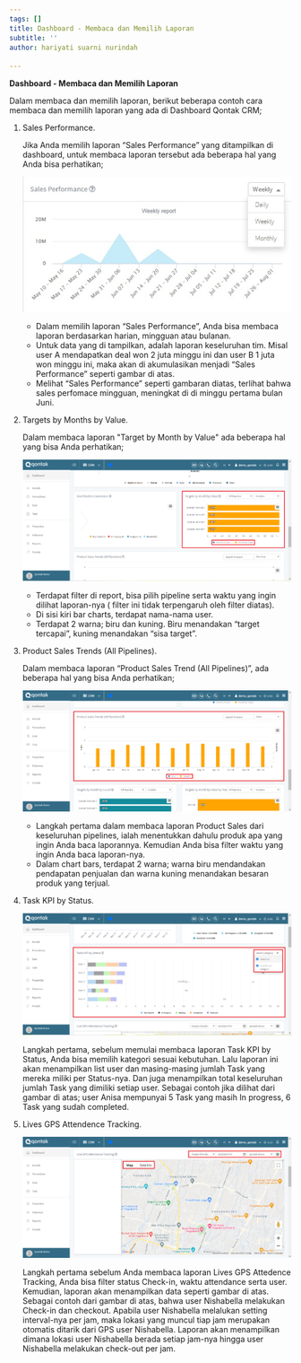 ```yaml
---
tags: []
title: Dashboard - Membaca dan Memilih Laporan
subtitle: ''
author: hariyati suarni nurindah

---
```

**Dashboard - Membaca dan Memilih Laporan**

Dalam membaca dan memilih laporan, berikut beberapa contoh cara membaca dan memilih laporan yang ada di Dashboard Qontak CRM;

1. Sales Performance.

   Jika Anda memilih laporan “Sales Performance” yang ditampilkan di dashboard, untuk membaca laporan tersebut ada beberapa hal yang Anda bisa perhatikan;

   ![](/uploads/1.jpg)
   * Dalam memilih laporan “Sales Performance”, Anda bisa membaca laporan berdasarkan harian, mingguan atau bulanan.
   * Untuk data yang di tampilkan, adalah laporan keseluruhan tim. Misal user A mendapatkan deal won 2 juta minggu ini dan user B 1 juta won minggu ini, maka akan di akumulasikan menjadi “Sales Performance” seperti gambar di atas.
   * Melihat “Sales Performance” seperti gambaran diatas, terlihat bahwa sales perfomace mingguan, meningkat di di minggu pertama bulan Juni.
2. Targets by Months by Value.

   Dalam membaca laporan "Target by Month by Value" ada beberapa hal yang bisa Anda perhatikan;

   ![](/uploads/screenshot-18.png)
   * Terdapat filter di report, bisa pilih pipeline serta waktu yang ingin dilihat laporan-nya ( filter ini tidak terpengaruh oleh filter diatas).
   * Di sisi kiri bar charts, terdapat nama-nama user.
   * Terdapat 2 warna; biru dan kuning. Biru menandakan “target tercapai”, kuning menandakan “sisa target”.
3. Product Sales Trends (All Pipelines).

   Dalam membaca laporan “Product Sales Trend (All Pipelines)”, ada beberapa hal yang bisa Anda perhatikan;

   ![](/uploads/screenshot-13.png)
   * Langkah pertama dalam membaca laporan Product Sales dari keseluruhan pipelines, ialah menentukkan dahulu produk apa yang ingin Anda baca laporannya. Kemudian Anda bisa filter waktu yang ingin Anda baca laporan-nya.
   * Dalam chart bars, terdapat 2 warna; warna biru mendandakan pendapatan penjualan dan warna kuning menandakan besaran produk yang terjual.
4. Task KPI by Status.

   ![](/uploads/screenshot-16.png)

   Langkah pertama, sebelum memulai membaca laporan Task KPI by Status, Anda bisa memilih kategori sesuai kebutuhan. Lalu laporan ini akan menampilkan list user dan masing-masing jumlah Task yang mereka miliki per Status-nya. Dan juga menampilkan total keseluruhan jumlah Task yang dimiliki setiap user. Sebagai contoh jika dilihat dari gambar di atas; user Anisa mempunyai 5 Task yang masih In progress, 6 Task yang sudah completed.
5. Lives GPS Attendence Tracking.

   ![](/uploads/screenshot-19.png)

   Langkah pertama sebelum Anda membaca laporan Lives GPS Attedence Tracking, Anda bisa filter status Check-in, waktu attendance serta user. Kemudian, laporan akan menampilkan data seperti gambar di atas. Sebagai contoh dari gambar di atas, bahwa user Nishabella melakukan Check-in dan checkout. Apabila user Nishabella melalukan setting interval-nya per jam, maka lokasi yang muncul tiap jam merupakan otomatis ditarik dari GPS user Nishabella. Laporan akan menampilkan dimana lokasi user Nishabella berada setiap jam-nya hingga user Nishabella melakukan check-out per jam.